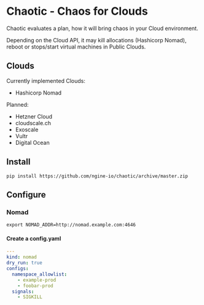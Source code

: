 # Chaotic - Chaos for Clouds

Chaotic evaluates a plan, how it will bring chaos in your Cloud environment.

Depending on the Cloud API, it may kill allocations (Hashicorp Nomad), reboot or stops/start virtual machines in Public Clouds.

## Clouds

Currently implemented Clouds:

- Hashicorp Nomad

Planned:

- Hetzner Cloud
- cloudscale.ch
- Exoscale
- Vultr
- Digital Ocean

## Install

```
pip install https://github.com/ngine-io/chaotic/archive/master.zip
```

## Configure

### Nomad

```
export NOMAD_ADDR=http://nomad.example.com:4646
```

#### Create a config.yaml

```yaml
---
kind: nomad
dry_run: true
configs:
  namespace_allowlist:
    - example-prod
    - foobar-prod
  signals:
    - SIGKILL
```
